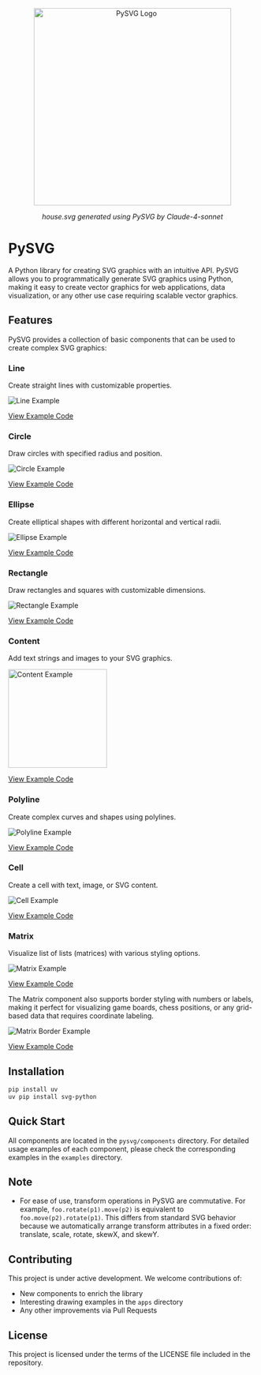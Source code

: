 <div align="center">

<img src="assets/house.svg" alt="PySVG Logo" width="400">
<p align="center"><em>house.svg generated using PySVG by Claude-4-sonnet</em></p>

</div>

# PySVG

A Python library for creating SVG graphics with an intuitive API. PySVG allows you to programmatically generate SVG graphics using Python, making it easy to create vector graphics for web applications, data visualization, or any other use case requiring scalable vector graphics.

## Features

PySVG provides a collection of basic components that can be used to create complex SVG graphics:

### Line
Create straight lines with customizable properties.

![Line Example](examples/line/quickstart.svg)

[View Example Code](examples/line/quickstart.py)

### Circle
Draw circles with specified radius and position.

![Circle Example](examples/circle/quickstart.svg)

[View Example Code](examples/circle/quickstart.py)

### Ellipse
Create elliptical shapes with different horizontal and vertical radii.

![Ellipse Example](examples/ellipse/quickstart.svg)

[View Example Code](examples/ellipse/quickstart.py)

### Rectangle
Draw rectangles and squares with customizable dimensions.

![Rectangle Example](examples/rectangle/quickstart.svg)

[View Example Code](examples/rectangle/quickstart.py)

### Content
Add text strings and images to your SVG graphics.

<img src="assets/content_quickstart.png" alt="Content Example" height="200" />

[View Example Code](examples/content/quickstart.py)

### Polyline
Create complex curves and shapes using polylines.

![Polyline Example](examples/polyline/quickstart.svg)

[View Example Code](examples/polyline/quickstart.py)

### Cell
Create a cell with text, image, or SVG content.

![Cell Example](examples/cell/quickstart.svg)

[View Example Code](examples/cell/quickstart.py)

### Matrix
Visualize list of lists (matrices) with various styling options.

![Matrix Example](examples/matrix/quickstart.svg)

[View Example Code](examples/matrix/quickstart.py)

The Matrix component also supports border styling with numbers or labels, making it perfect for visualizing game boards, chess positions, or any grid-based data that requires coordinate labeling.

![Matrix Border Example](examples/matrix/border_as_number_demo.svg)

[View Example Code](examples/matrix/border_as_number_demo.py)

## Installation

```bash
pip install uv
uv pip install svg-python
```

## Quick Start

All components are located in the `pysvg/components` directory. For detailed usage examples of each component, please check the corresponding examples in the `examples` directory.

<!-- The `apps` directory contains more complex examples, including the project logo (`apps/house.py`) shown above. -->

## Note

* For ease of use, transform operations in PySVG are commutative. For example, `foo.rotate(p1).move(p2)` is equivalent to `foo.move(p2).rotate(p1)`. This differs from standard SVG behavior because we automatically arrange transform attributes in a fixed order: translate, scale, rotate, skewX, and skewY.


## Contributing

This project is under active development. We welcome contributions of:
- New components to enrich the library
- Interesting drawing examples in the `apps` directory
- Any other improvements via Pull Requests

## License

This project is licensed under the terms of the LICENSE file included in the repository.
